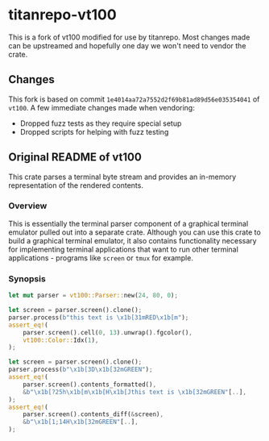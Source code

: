 # titanrepo-vt100

This is a fork of vt100 modified for use by titanrepo.
Most changes made can be upstreamed and hopefully one day we won't need to vendor the crate.

## Changes

This fork is based on commit `1e4014aa72a7552d2f69b81ad89d56e035354041` of `vt100`.
A few immediate changes made when vendoring:

- Dropped fuzz tests as they require special setup
- Dropped scripts for helping with fuzz testing

## Original README of vt100

This crate parses a terminal byte stream and provides an in-memory
representation of the rendered contents.

### Overview

This is essentially the terminal parser component of a graphical terminal
emulator pulled out into a separate crate. Although you can use this crate
to build a graphical terminal emulator, it also contains functionality
necessary for implementing terminal applications that want to run other
terminal applications - programs like `screen` or `tmux` for example.

### Synopsis

```rust
let mut parser = vt100::Parser::new(24, 80, 0);

let screen = parser.screen().clone();
parser.process(b"this text is \x1b[31mRED\x1b[m");
assert_eq!(
    parser.screen().cell(0, 13).unwrap().fgcolor(),
    vt100::Color::Idx(1),
);

let screen = parser.screen().clone();
parser.process(b"\x1b[3D\x1b[32mGREEN");
assert_eq!(
    parser.screen().contents_formatted(),
    &b"\x1b[?25h\x1b[m\x1b[H\x1b[Jthis text is \x1b[32mGREEN"[..],
);
assert_eq!(
    parser.screen().contents_diff(&screen),
    &b"\x1b[1;14H\x1b[32mGREEN"[..],
);
```
